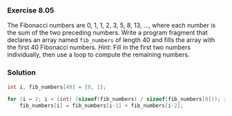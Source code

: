 

### Exercise 8.05
The Fibonacci numbers are 0, 1, 1, 2, 3, 5, 8, 13, ..., where each number is the
sum of the two preceding numbers. Write a program fragment that declares an
array named `fib_numbers` of length 40 and fills the array with the first 40
Fibonacci numbers. *Hint*: Fill in the first two numbers individually, then use
a loop to compute the remaining numbers.

### Solution

```c
int i, fib_numbers[40] = {0, 1};

for (i = 2; i < (int) (sizeof(fib_numbers) / sizeof(fib_numbers[0])); i++)
    fib_numbers[i] = fib_numbers[i-1] + fib_numbers[i-2];
```

